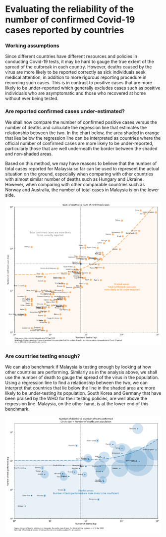 # Evaluating the reliability of the number of confirmed Covid-19 cases reported by countries

### Working assumptions
Since different countries have different resources and policies in conducting Covid-19 tests, it may be hard to gauge the true extent of the spread of the outbreak in each country. However, deaths caused by the virus are more likely to be reported correctly as sick individuals seek medical attention, in addition to more rigorous reporting procedure in recording such cases. This is in contrast to positive cases that are more likely to be under-reported which generally excludes cases such as positive individuals who are asymptomatic and those who recovered at home without ever being tested.

### Are reported confirmed cases under-estimated?
We shall now compare the number of confirmed positive cases versus the number of deaths and calculate the regression line that estimates the relationship between the two. In the chart below, the area shaded in orange that lies below the regression line can be interpreted as countries where the official number of confirmed cases are more likely to be under-reported, particularly those that are well underneath the border between the shaded and non-shaded areas.
<p>
Based on this method, we may have reasons to believe that the number of total cases reported for Malaysia so far can be used to represent the actual situation on the ground, especially when comparing with other countries with almost similar number of deaths such as Hungary and Ukraine. However, when comparing with other comparable countries such as Norway and Australia, the number of total cases in Malaysia is on the lower side.
<p>
<img src="https://github.com/khairulomar/Covid-19/blob/master/img/death_vs_confirmed_msia.png">

### Are countries testing enough?
We can also benchmark if Malaysia is testing enough by looking at how other countries are performing. Similarly as in the analysis above, we shall use the number of death to gauge the spread of the virus in the population. Using a regression line to find a relationship between the two, we can interpret that countries that lie below the line in the shaded area are more likely to be under-testing its population. South Korea and Germany that have been praised by the WHO for their testing policies, are well above the regression line. Malaysia, on the other hand, is at the lower end of this benchmark.
<p>
<img src="https://github.com/khairulomar/Covid-19/blob/master/img/test_vs_deaths_msia.png">
